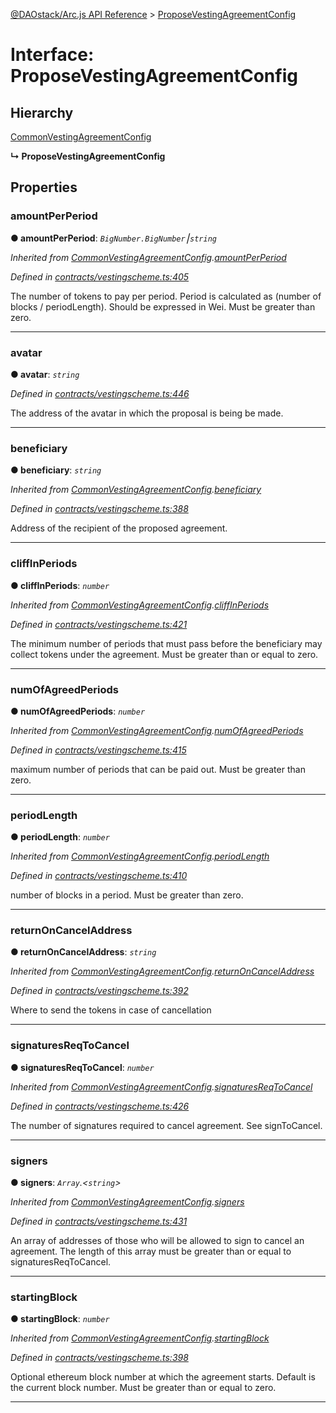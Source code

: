 [@DAOstack/Arc.js API Reference](../README.md) > [ProposeVestingAgreementConfig](../interfaces/proposevestingagreementconfig.md)



# Interface: ProposeVestingAgreementConfig

## Hierarchy


 [CommonVestingAgreementConfig](commonvestingagreementconfig.md)

**↳ ProposeVestingAgreementConfig**








## Properties
<a id="amountperperiod"></a>

###  amountPerPeriod

**●  amountPerPeriod**:  *`BigNumber.BigNumber`⎮`string`* 

*Inherited from [CommonVestingAgreementConfig](commonvestingagreementconfig.md).[amountPerPeriod](commonvestingagreementconfig.md#amountperperiod)*

*Defined in [contracts/vestingscheme.ts:405](https://github.com/daostack/arc.js/blob/6909d59/lib/contracts/vestingscheme.ts#L405)*



The number of tokens to pay per period. Period is calculated as (number of blocks / periodLength). Should be expressed in Wei. Must be greater than zero.




___

<a id="avatar"></a>

###  avatar

**●  avatar**:  *`string`* 

*Defined in [contracts/vestingscheme.ts:446](https://github.com/daostack/arc.js/blob/6909d59/lib/contracts/vestingscheme.ts#L446)*



The address of the avatar in which the proposal is being be made.




___

<a id="beneficiary"></a>

###  beneficiary

**●  beneficiary**:  *`string`* 

*Inherited from [CommonVestingAgreementConfig](commonvestingagreementconfig.md).[beneficiary](commonvestingagreementconfig.md#beneficiary)*

*Defined in [contracts/vestingscheme.ts:388](https://github.com/daostack/arc.js/blob/6909d59/lib/contracts/vestingscheme.ts#L388)*



Address of the recipient of the proposed agreement.




___

<a id="cliffinperiods"></a>

###  cliffInPeriods

**●  cliffInPeriods**:  *`number`* 

*Inherited from [CommonVestingAgreementConfig](commonvestingagreementconfig.md).[cliffInPeriods](commonvestingagreementconfig.md#cliffinperiods)*

*Defined in [contracts/vestingscheme.ts:421](https://github.com/daostack/arc.js/blob/6909d59/lib/contracts/vestingscheme.ts#L421)*



The minimum number of periods that must pass before the beneficiary may collect tokens under the agreement. Must be greater than or equal to zero.




___

<a id="numofagreedperiods"></a>

###  numOfAgreedPeriods

**●  numOfAgreedPeriods**:  *`number`* 

*Inherited from [CommonVestingAgreementConfig](commonvestingagreementconfig.md).[numOfAgreedPeriods](commonvestingagreementconfig.md#numofagreedperiods)*

*Defined in [contracts/vestingscheme.ts:415](https://github.com/daostack/arc.js/blob/6909d59/lib/contracts/vestingscheme.ts#L415)*



maximum number of periods that can be paid out. Must be greater than zero.




___

<a id="periodlength"></a>

###  periodLength

**●  periodLength**:  *`number`* 

*Inherited from [CommonVestingAgreementConfig](commonvestingagreementconfig.md).[periodLength](commonvestingagreementconfig.md#periodlength)*

*Defined in [contracts/vestingscheme.ts:410](https://github.com/daostack/arc.js/blob/6909d59/lib/contracts/vestingscheme.ts#L410)*



number of blocks in a period. Must be greater than zero.




___

<a id="returnoncanceladdress"></a>

###  returnOnCancelAddress

**●  returnOnCancelAddress**:  *`string`* 

*Inherited from [CommonVestingAgreementConfig](commonvestingagreementconfig.md).[returnOnCancelAddress](commonvestingagreementconfig.md#returnoncanceladdress)*

*Defined in [contracts/vestingscheme.ts:392](https://github.com/daostack/arc.js/blob/6909d59/lib/contracts/vestingscheme.ts#L392)*



Where to send the tokens in case of cancellation




___

<a id="signaturesreqtocancel"></a>

###  signaturesReqToCancel

**●  signaturesReqToCancel**:  *`number`* 

*Inherited from [CommonVestingAgreementConfig](commonvestingagreementconfig.md).[signaturesReqToCancel](commonvestingagreementconfig.md#signaturesreqtocancel)*

*Defined in [contracts/vestingscheme.ts:426](https://github.com/daostack/arc.js/blob/6909d59/lib/contracts/vestingscheme.ts#L426)*



The number of signatures required to cancel agreement. See signToCancel.




___

<a id="signers"></a>

###  signers

**●  signers**:  *`Array`.<`string`>* 

*Inherited from [CommonVestingAgreementConfig](commonvestingagreementconfig.md).[signers](commonvestingagreementconfig.md#signers)*

*Defined in [contracts/vestingscheme.ts:431](https://github.com/daostack/arc.js/blob/6909d59/lib/contracts/vestingscheme.ts#L431)*



An array of addresses of those who will be allowed to sign to cancel an agreement. The length of this array must be greater than or equal to signaturesReqToCancel.




___

<a id="startingblock"></a>

###  startingBlock

**●  startingBlock**:  *`number`* 

*Inherited from [CommonVestingAgreementConfig](commonvestingagreementconfig.md).[startingBlock](commonvestingagreementconfig.md#startingblock)*

*Defined in [contracts/vestingscheme.ts:398](https://github.com/daostack/arc.js/blob/6909d59/lib/contracts/vestingscheme.ts#L398)*



Optional ethereum block number at which the agreement starts. Default is the current block number. Must be greater than or equal to zero.




___


